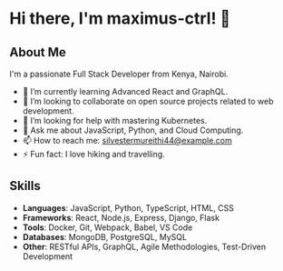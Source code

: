 # Hi there, I'm maximus-ctrl! 👋
## About Me

I'm a passionate Full Stack Developer from Kenya, Nairobi.

- 🌱 I’m currently learning Advanced React and GraphQL.
- 👯 I’m looking to collaborate on open source projects related to web development.
- 🤔 I’m looking for help with mastering Kubernetes.
- 💬 Ask me about JavaScript, Python, and Cloud Computing.
- 📫 How to reach me: silvestermureithi44@example.com
- ⚡ Fun fact: I love hiking and travelling.

## Skills

- **Languages**: JavaScript, Python, TypeScript, HTML, CSS
- **Frameworks**: React, Node.js, Express, Django, Flask
- **Tools**: Docker, Git, Webpack, Babel, VS Code
- **Databases**: MongoDB, PostgreSQL, MySQL
- **Other**: RESTful APIs, GraphQL, Agile Methodologies, Test-Driven Development
